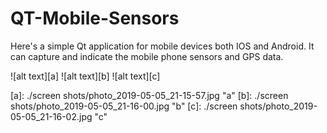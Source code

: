 # QT-Mobile-Sensors
Here's a simple Qt application for mobile devices both IOS and Android. It can capture and indicate the mobile phone sensors and GPS data.

![alt text][a]
![alt text][b]
![alt text][c]

[a]: ./screen shots/photo_2019-05-05_21-15-57.jpg "a"
[b]: ./screen shots/photo_2019-05-05_21-16-00.jpg "b"
[c]: ./screen shots/photo_2019-05-05_21-16-02.jpg "c"




